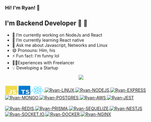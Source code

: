 ### Hi! I'm Ryan! 👋
<h2>I'm Backend Developer  🧠  👾</h2>

- 🔭 I’m currently working on NodeJs and React 
- 🌱 I’m currently learning React native
- 💬 Ask me about Javascript, Networks and Linux
- 😄 Pronouns: Him, his
- ⚡ Fun fact: I'm funny lol
- 💪🏻Experiences with Freelancer
-  💡 Developing a Startup


<div align="center">
  <a href="https://github.com/RyanD3g">
  <img height="180em" src="https://github-readme-stats.vercel.app/api?username=RyanD3g&show_icons=true&theme=tokyonight&include_all_commits=true&count_private=true"/>
</div>
<div style="display: inline_block"><br>
  <img align="center" alt="Ryan-Js" height="30" width="40" src="https://raw.githubusercontent.com/devicons/devicon/master/icons/javascript/javascript-plain.svg">
  <img align="center" alt="Ryan-Ts" height="30" width="40" src="https://raw.githubusercontent.com/devicons/devicon/master/icons/typescript/typescript-plain.svg">
  <img align="center" alt="Ryan-React" height="30" width="40" src="https://raw.githubusercontent.com/devicons/devicon/master/icons/react/react-original.svg">
   <img align="center" alt="Ryan-LINUX" height="30" width="90" src="https://img.shields.io/badge/Linux-FCC624?style=for-the-badge&logo=linux&logoColor=black">
  <img align="center" alt="Ryan-NODEJS" height="30" width="90" src="https://img.shields.io/badge/Node.js-43853D?style=for-the-badge&logo=node.js&logoColor=white">
  <img align="center" alt="Ryan-EXPRESS" height="30" width="90" src="https://img.shields.io/badge/express.js-%23404d59.svg?style=for-the-badge&logo=express&logoColor=%2361DAFB">
  <img align="center" alt="Ryan-MONGO" height="30" width="90" src="https://img.shields.io/badge/MongoDB-4EA94B?style=for-the-badge&logo=mongodb&logoColor=white">
  <img align="center" alt="Ryan-POSTGRES" height="30" width="90" src="https://img.shields.io/badge/PostgreSQL-316192?style=for-the-badge&logo=postgresql&logoColor=white">
  <img align="center" alt="Ryan-AWS" height="30" width="90" src="https://img.shields.io/badge/Amazon_AWS-232F3E?style=for-the-badge&logo=amazon-aws&logoColor=white">
  <img align="center" alt="Ryan-JEST" height="30" width="90" src="https://img.shields.io/badge/Jest-323330?style=for-the-badge&logo=Jest&logoColor=white"></br></br>
  <img align="center" alt="Ryan-REDIS" height="30" width="90" src="https://img.shields.io/badge/redis-%23DD0031.svg?&style=for-the-badge&logo=redis&logoColor=white">
  <img align="center" alt="Ryan-PRISMA" height="30" width="90" src="https://img.shields.io/badge/Prisma-3982CE?style=for-the-badge&logo=Prisma&logoColor=white">
  <img align="center" alt="Ryan-SEQUELIZE" height="30" width="90" src="https://img.shields.io/badge/Sequelize-52B0E7?style=for-the-badge&logo=Sequelize&logoColor=white">
  <img align="center" alt="Ryan-NESTJS" height="30" width="90" src="https://img.shields.io/badge/nestjs-%23E0234E.svg?style=for-the-badge&logo=nestjs&logoColor=white">
  <img align="center" alt="Ryan-SOCKET.IO" height="30" width="90" src="https://img.shields.io/badge/Socket.io-black?style=for-the-badge&logo=socket.io&badgeColor=010101">
  <img align="center" alt="Ryan-DOCKER" height="30" width="90" src="https://img.shields.io/badge/docker-%230db7ed.svg?style=for-the-badge&logo=docker&logoColor=white">
  <img align="center" alt="Ryan-NGINX" height="30" width="90" src="https://img.shields.io/badge/nginx-%23009639.svg?style=for-the-badge&logo=nginx&logoColor=white">
  
  </div>
</div>
